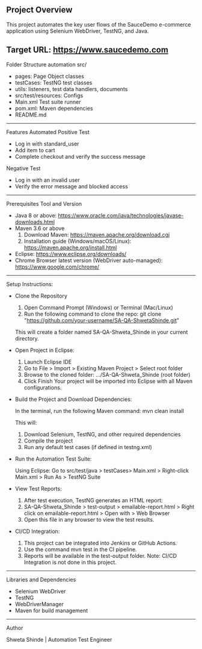 Project Overview
----------------------------------------------------------------------------------------------------------------------------------------------
This project automates the key user flows of the SauceDemo e-commerce application using Selenium WebDriver, TestNG, and Java.

Target URL: https://www.saucedemo.com
----------------------------------------------------------------------------------------------------------------------------------------------

Folder Structure
automation
src/
  - pages: Page Object classes
  - testCases: TestNG test classes
  - utils: listeners, test data handlers, documents
  - src/test/resources: Configs 
  - Main.xml Test suite runner
  - pom.xml: Maven dependencies
  - README.md

----------------------------------------------------------------------------------------------------------------------------------------------
Features Automated
Positive Test
  - Log in with standard_user
  - Add item to cart
  - Complete checkout and verify the  success message

Negative Test
  - Log in with an invalid user
  - Verify the error message and blocked access
  
----------------------------------------------------------------------------------------------------------------------------------------------
Prerequisites
Tool and Version
  - Java 8 or above: https://www.oracle.com/java/technologies/javase-downloads.html
  - Maven 3.6 or above
      1. Download Maven: https://maven.apache.org/download.cgi
      2. Installation guide (Windows/macOS/Linux): https://maven.apache.org/install.html
  - Eclipse: https://www.eclipse.org/downloads/
  - Chrome Browser latest version (WebDriver auto-managed): https://www.google.com/chrome/
  
----------------------------------------------------------------------------------------------------------------------------------------------
Setup Instructions:
- Clone the Repository
    1. Open Command Prompt (Windows) or Terminal (Mac/Linux)
    2. Run the following command to clone the repo: git clone "https://github.com/your-username/SA-QA-ShwetaShinde.git"
  
  This will create a folder named SA-QA-Shweta_Shinde in your current directory.

- Open Project in Eclipse:
    1. Launch Eclipse IDE
    2. Go to File > Import > Existing Maven Project > Select root folder
    3. Browse to the cloned folder: .../SA-QA-Shweta_Shinde (root folder)
    4. Click Finish
Your project will be imported into Eclipse with all Maven configurations.

- Build the Project and Download Dependencies:

  In the terminal, run the following Maven command:  mvn clean install
  
  This will:
    1. Download Selenium, TestNG, and other required dependencies
    2. Compile the project
    3. Run any default test cases (if defined in testng.xml)

- Run the Automation Test Suite:

    Using Eclipse: Go to src/test/java > testCases> Main.xml > Right-click Main.xml > Run As > TestNG Suite

- View Test Reports:
    1. After test execution, TestNG generates an HTML report:
    2. SA-QA-Shweta_Shinde > test-output > emailable-report.html > Right click on emailable-report.html > Open with > Web Browser
    3. Open this file in any browser to view the test results.

- CI/CD Integration:
    1. This project can be integrated into Jenkins or GitHub Actions.
    2. Use the command mvn test in the CI pipeline.
    3. Reports will be available in the test-output folder.
  Note: CI/CD Integration is not done in this project.

----------------------------------------------------------------------------------------------------------------------------------------------
Libraries and Dependencies
  - Selenium WebDriver
  - TestNG
  - WebDriverManager
  - Maven for build management
  
----------------------------------------------------------------------------------------------------------------------------------------------
Author

Shweta Shinde |
Automation Test Engineer

